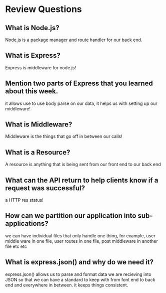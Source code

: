# Review Questions

## What is Node.js?

Node.js is a package manager and route handler for our back end.

## What is Express?

Express is middleware for node.js!

## Mention two parts of Express that you learned about this week.

it allows use to use body parse on our data, it helps us with setting up our middleware!

## What is Middleware?

Middleware is the things that go off in between our calls!

## What is a Resource?

A resource is anything that is being sent from our front end to our back end

## What can the API return to help clients know if a request was successful?

a HTTP res status!

## How can we partition our application into sub-applications?

we can have individual files that only handle one thing, for example, user middle ware in one file, user routes in one file, post middleware in another file etc etc

## What is express.json() and why do we need it?

express.json() allows us to parse and format data we are recieving into JSON so that we can have a standard to keep with from font end to back end and everywhere in between. it keeps things consistent.
